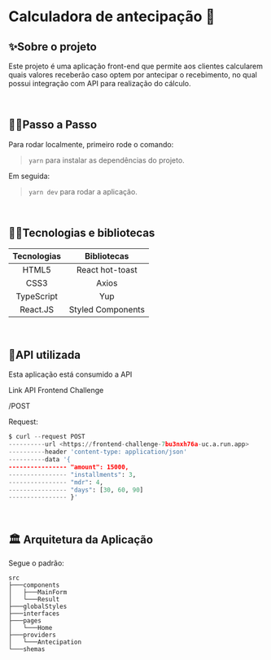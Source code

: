 # Calculadora de antecipação 📱

## ✨Sobre o projeto

Este projeto é uma aplicação front-end que permite aos clientes calcularem quais valores receberão caso optem por antecipar o recebimento, no qual possui integração com API para realização do cálculo.

<br>

## 🚴‍♂️Passo a Passo

Para rodar localmente, primeiro rode o comando:
> ```yarn``` para instalar as dependências do projeto.
>  

Em seguida:
> ```yarn dev``` para rodar a aplicação.

<br>

## 👨‍💻Tecnologias e bibliotecas

| Tecnologias | Bibliotecas |
| :---: | :---: |
| HTML5 | React hot-toast |
| CSS3 | Axios  |
|TypeScript | Yup |
|React.JS | Styled Components |

<br>

## 🔌API utilizada

Esta aplicação está consumido a API

Link API Frontend Challenge

/POST

Request:
```python
$ curl --request POST
----------url <https://frontend-challenge-7bu3nxh76a-uc.a.run.app>
----------header 'content-type: application/json'
----------data '{
---------------- "amount": 15000,
---------------- "installments": 3,
---------------- "mdr": 4,
---------------- "days": [30, 60, 90]
---------------- }'
```

<br>

## 🏛 Arquitetura da Aplicação

Segue o padrão:

    src
    ├───components
    │   ├───MainForm
    │   └───Result
    ├───globalStyles
    ├───interfaces
    ├───pages
    │   └───Home
    ├───providers
    │   └───Antecipation
    └───shemas

